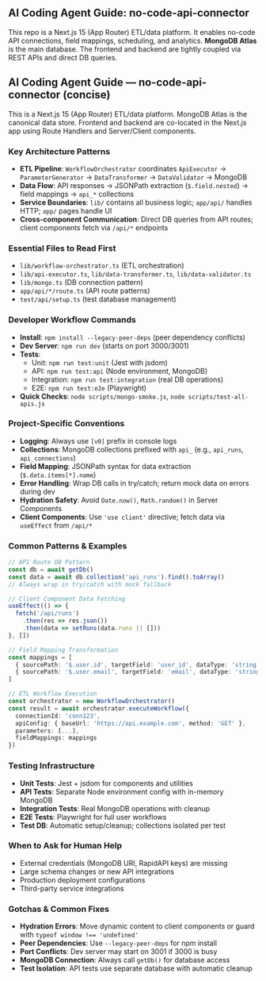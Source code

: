 ## AI Coding Agent Guide: no-code-api-connector

This repo is a Next.js 15 (App Router) ETL/data platform. It enables no-code API connections, field mappings, scheduling, and analytics. **MongoDB Atlas** is the main database. The frontend and backend are tightly coupled via REST APIs and direct DB queries.

## AI Coding Agent Guide — no-code-api-connector (concise)

This is a Next.js 15 (App Router) ETL/data platform. MongoDB Atlas is the canonical data store. Frontend and backend are co-located in the Next.js app using Route Handlers and Server/Client components.

### Key Architecture Patterns
- **ETL Pipeline**: `WorkflowOrchestrator` coordinates `ApiExecutor` → `ParameterGenerator` → `DataTransformer` → `DataValidator` → MongoDB
- **Data Flow**: API responses → JSONPath extraction (`$.field.nested`) → field mappings → `api_*` collections
- **Service Boundaries**: `lib/` contains all business logic; `app/api/` handles HTTP; `app/` pages handle UI
- **Cross-component Communication**: Direct DB queries from API routes; client components fetch via `/api/*` endpoints

### Essential Files to Read First
- `lib/workflow-orchestrator.ts` (ETL orchestration)
- `lib/api-executor.ts`, `lib/data-transformer.ts`, `lib/data-validator.ts`
- `lib/mongo.ts` (DB connection pattern)
- `app/api/*/route.ts` (API route patterns)
- `test/api/setup.ts` (test database management)

### Developer Workflow Commands
- **Install**: `npm install --legacy-peer-deps` (peer dependency conflicts)
- **Dev Server**: `npm run dev` (starts on port 3000/3001)
- **Tests**:
  - Unit: `npm run test:unit` (Jest with jsdom)
  - API: `npm run test:api` (Node environment, MongoDB)
  - Integration: `npm run test:integration` (real DB operations)
  - E2E: `npm run test:e2e` (Playwright)
- **Quick Checks**: `node scripts/mongo-smoke.js`, `node scripts/test-all-apis.js`

### Project-Specific Conventions
- **Logging**: Always use `[v0]` prefix in console logs
- **Collections**: MongoDB collections prefixed with `api_` (e.g., `api_runs`, `api_connections`)
- **Field Mapping**: JSONPath syntax for data extraction (`$.data.items[*].name`)
- **Error Handling**: Wrap DB calls in try/catch; return mock data on errors during dev
- **Hydration Safety**: Avoid `Date.now()`, `Math.random()` in Server Components
- **Client Components**: Use `'use client'` directive; fetch data via `useEffect` from `/api/*`

### Common Patterns & Examples
```typescript
// API Route DB Pattern
const db = await getDb()
const data = await db.collection('api_runs').find().toArray()
// Always wrap in try/catch with mock fallback

// Client Component Data Fetching
useEffect(() => {
  fetch('/api/runs')
    .then(res => res.json())
    .then(data => setRuns(data.runs || []))
}, [])

// Field Mapping Transformation
const mappings = [
  { sourcePath: '$.user.id', targetField: 'user_id', dataType: 'string' },
  { sourcePath: '$.user.email', targetField: 'email', dataType: 'string' }
]

// ETL Workflow Execution
const orchestrator = new WorkflowOrchestrator()
const result = await orchestrator.executeWorkflow({
  connectionId: 'conn123',
  apiConfig: { baseUrl: 'https://api.example.com', method: 'GET' },
  parameters: [...],
  fieldMappings: mappings
})
```

### Testing Infrastructure
- **Unit Tests**: Jest + jsdom for components and utilities
- **API Tests**: Separate Node environment config with in-memory MongoDB
- **Integration Tests**: Real MongoDB operations with cleanup
- **E2E Tests**: Playwright for full user workflows
- **Test DB**: Automatic setup/cleanup; collections isolated per test

### When to Ask for Human Help
- External credentials (MongoDB URI, RapidAPI keys) are missing
- Large schema changes or new API integrations
- Production deployment configurations
- Third-party service integrations

### Gotchas & Common Fixes
- **Hydration Errors**: Move dynamic content to client components or guard with `typeof window !== 'undefined'`
- **Peer Dependencies**: Use `--legacy-peer-deps` for npm install
- **Port Conflicts**: Dev server may start on 3001 if 3000 is busy
- **MongoDB Connection**: Always call `getDb()` for database access
- **Test Isolation**: API tests use separate database with automatic cleanup
```tsx
